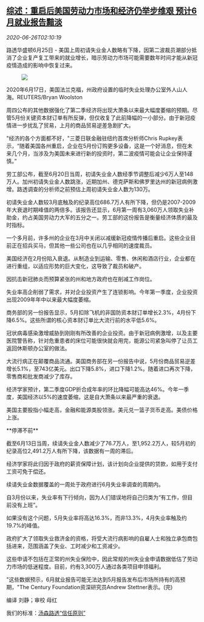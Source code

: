 <!--1593138193000-->
[综述：重启后美国劳动力市场和经济仍举步维艰 预计6月就业报告黯淡](https://cn.reuters.com/article/usa-economy-jobless-claims-0626-idCNKBS23X07F)
------

<div><i>2020-06-26T02:10:19</i></div><div class="StandardArticleBody_body"><p>路透华盛顿6月25日 - 美国上周初请失业金人数略有下降，因第二波裁员潮部分抵消了企业复产复工带来的就业增长，暗示劳动力市场可能需要数年时间才能从新冠疫情造成的影响中恢复过来。 </p><div class="PrimaryAsset_container"><div class="Image_container" tabindex="-1"><figure class="Image_zoom" style="padding-bottom:"><div class="LazyImage_container LazyImage_dark" style="background-image:none"><img src="//s4.reutersmedia.net/resources/r/?m=02&amp;d=20200626&amp;t=2&amp;i=1523683575&amp;r=LYNXMPEG5P03Y&amp;w=600" aria-label="2020年6月17日，美国法兰克福，州政府设置的临时失业处理办公室外人山人海。REUTERS/Bryan Woolston"/><div class="LazyImage_image LazyImage_fallback" style="background-image:url(//s4.reutersmedia.net/resources/r/?m=02&amp;d=20200626&amp;t=2&amp;i=1523683575&amp;r=LYNXMPEG5P03Y&amp;w=600);background-position:center center;background-color:inherit"></div></div><div class="Image_expand-button" aria-label="Expand Image Slideshow" role="button" tabindex="0"></div></figure><figcaption><div class="Image_caption"><span>2020年6月17日，美国法兰克福，州政府设置的临时失业处理办公室外人山人海。REUTERS/Bryan Woolston</span></div></figcaption></div></div><p>周四公布的其他数据强化了第二季经济将出现大萧条以来最大幅度萎缩的预期。尽管5月份关键资本财订单有所反弹，但仅收复了此前降幅的一小部分。由于新冠疫情进一步扰乱了贸易，上月的商品贸易逆差急剧扩大。 </p><p>"经济的各个方面都不好，"三菱日联金融驻纽约首席分析师Chris Rupkey表示，“随着美国各州重启，企业在5月份订购更多设备，这是一个好消息，但在未来几个月，当涉及为美国未来进行新的投资时，第二波疫情可能会让企业保持谨慎。” </p><p>劳工部公布，截至6月20日当周，初请失业金人数经季节调整后减少6万人至148万人。加州初请失业金人数跳涨，近期加州、德克萨斯和佛罗里达州的新冠病例激增。路透调查的分析师之前预估上周初请失业金人数为130万。 </p><p>初请失业金人数较3月底触及的纪录高位686.7万人有所下降，但仍是2007-2009年大衰退时期峰值的两倍多。该报告还显示，6月第一周有3,060万人领取失业补助金，约占美国劳动力大军的五分之一。劳工部的这份报告是衡量经济体质的最及时指标。 </p><p>一个多月前，许多州的企业在3月中关闭以减缓新冠疫情传播后重启。这些企业目前正在招兵买马，但其他一些公司也在以几乎相同的速度裁员。 </p><p>美国经济在2月份陷入衰退。从制造业到运输、零售、休闲和酒店行业，企业都在进行重组，以适应形势的巨大变化，这导致了裁员和破产。 </p><p>因抗击新冠肺炎而预算紧张的州和地方政府也在削减工作岗位。 </p><p>失业率高企削弱了需求，并对企业投资产生了连锁影响。今年第一季度，企业投资出现2009年年中以来最大幅度萎缩。 </p><p>商务部的另一份报告显示，5月扣除飞机的非国防资本财订单增长2.3%，4月份下降6.5%。这些所谓的核心资本财订单比大流行前的水平低5.6%。 </p><p>冠状病毒感染激增威胁到刚刚有所改善的企业投资。由于新冠病例激增，以及主要医院警告称，针对危重患者的床位可能很快就会用完，能源公司紧急叫停了让员工返回休斯顿办公室的做法。 </p><p>大流行病正在颠覆商品流通。美国商务部在另一份报告中说，5月份商品贸易逆差增长5.1%，至743亿美元。出口下降5.8%，进口下降1.2%。随着进口再次下降，零售商和批发商减少了库存。 </p><p>经济学家预计，第二季度GDP折合成年率的环比降幅可能高达46%。今年一季度，美国经济以5%的速度萎缩，这是自大萧条以来最严重的衰退。 </p><p>美国主要股指小幅走高，金融和能源类股领涨。美元兑一篮子货币走高。美债价格上涨。 </p><p>**停滞不前** </p><p>截至6月13日当周，续请失业金人数减少了76.7万人，至1,952.2万人，较5月初的纪录高位2,491.2万人有所下降，该数据有一周的滞后。 </p><p>经济学家将此归因于政府的薪资保障计划，该计划向企业提供的贷款，如用于支付工资可免于偿还。 </p><p>续请失业金数据覆盖的一周处于政府进行6月失业率调查的周期内。 </p><p>自3月份以来，失业率有下行倾向，因为人们错误地将自己归类为“有工作，但目前没有上班”。 </p><p>如果没有这个问题，5月失业率将高达16.3%，而非13.3%，4月失业率触及约19.7%的峰值。 </p><p>政府扩大了领取失业救济金的资格，将受大流行病影响的自雇人士和独立承包商包括进来，范围涵盖了失业、工时减少和工资减少。 </p><p>这些申请不包括在正常的州失业保险中，因此常规的州失业金申请数据低估了劳动力市场的低迷程度。目前，约有3,300万人通过各类项目申领福利。 </p><p>"这些数据预示，6月就业报告可能无法达到5月报告发布后市场所持有的高预期，"The Century Foundation资深研究员Andrew Stettner表示。(完) </p><div class="Attribution_container"><div class="Attribution_attribution"><p class="Attribution_content">编译 刘静；审校 母红 </p></div></div><div class="StandardArticleBody_trustBadgeContainer"><span class="StandardArticleBody_trustBadgeTitle">我们的标准：</span><span class="trustBadgeUrl"><a href="https://www.thomsonreuters.cn/content/dam/openweb/documents/pdf/china/brochures/about-us-1.pdf">汤森路透“信任原则”</a></span></div></div>
